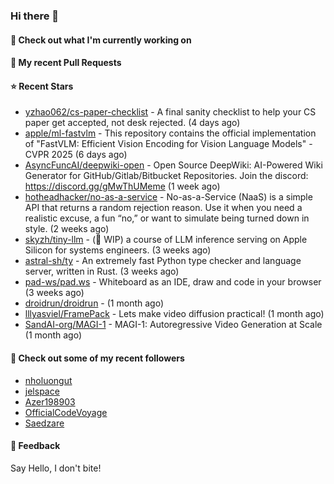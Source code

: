 ### Hi there 👋

#### 👷 Check out what I'm currently working on

#### 🔨 My recent Pull Requests


#### ⭐ Recent Stars

- [yzhao062/cs-paper-checklist](https://github.com/yzhao062/cs-paper-checklist) - A final sanity checklist to help your CS paper get accepted, not desk rejected. (4 days ago)
- [apple/ml-fastvlm](https://github.com/apple/ml-fastvlm) - This repository contains the official implementation of &#34;FastVLM: Efficient Vision Encoding for Vision Language Models&#34; - CVPR 2025 (6 days ago)
- [AsyncFuncAI/deepwiki-open](https://github.com/AsyncFuncAI/deepwiki-open) - Open Source DeepWiki: AI-Powered Wiki Generator for GitHub/Gitlab/Bitbucket Repositories. Join the discord: https://discord.gg/gMwThUMeme (1 week ago)
- [hotheadhacker/no-as-a-service](https://github.com/hotheadhacker/no-as-a-service) - No-as-a-Service (NaaS) is a simple API that returns a random rejection reason. Use it when you need a realistic excuse, a fun “no,” or want to simulate being turned down in style. (2 weeks ago)
- [skyzh/tiny-llm](https://github.com/skyzh/tiny-llm) - (🚧 WIP) a course of LLM inference serving on Apple Silicon for systems engineers. (3 weeks ago)
- [astral-sh/ty](https://github.com/astral-sh/ty) - An extremely fast Python type checker and language server, written in Rust. (3 weeks ago)
- [pad-ws/pad.ws](https://github.com/pad-ws/pad.ws) - Whiteboard as an IDE, draw and code in your browser (3 weeks ago)
- [droidrun/droidrun](https://github.com/droidrun/droidrun) -  (1 month ago)
- [lllyasviel/FramePack](https://github.com/lllyasviel/FramePack) - Lets make video diffusion practical! (1 month ago)
- [SandAI-org/MAGI-1](https://github.com/SandAI-org/MAGI-1) - MAGI-1: Autoregressive Video Generation at Scale (1 month ago)

#### 👯 Check out some of my recent followers

- [nholuongut](https://github.com/nholuongut)
- [jelspace](https://github.com/jelspace)
- [Azer198903](https://github.com/Azer198903)
- [OfficialCodeVoyage](https://github.com/OfficialCodeVoyage)
- [Saedzare](https://github.com/Saedzare)

#### 💬 Feedback

Say Hello, I don't bite!